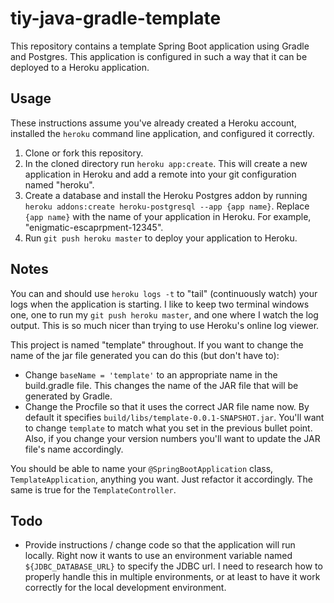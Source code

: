 # tiy-java-gradle-template

This repository contains a template Spring Boot application using Gradle and Postgres. This application is configured in such a way that it can be deployed to a Heroku application.

## Usage

These instructions assume you've already created a Heroku account, installed the `heroku` command line application, and configured it correctly.  

1. Clone or fork this repository.  
2. In the cloned directory run `heroku app:create`. This will create a new application in Heroku and add a remote into your git configuration named "heroku".
3. Create a database and install the Heroku Postgres addon by running `heroku addons:create heroku-postgresql --app {app name}`. Replace `{app name}` with the name of your application in Heroku. For example, "enigmatic-escaprpment-12345".
4. Run `git push heroku master` to deploy your application to Heroku.

## Notes

You can and should use `heroku logs -t` to "tail" (continuously watch) your logs when the application is starting. I like to keep two terminal windows one, one to run my `git push heroku master`, and one where I watch the log output. This is so much nicer than trying to use Heroku's online log viewer.
 
This project is named "template" throughout. If you want to change the name of the jar file generated you can do this (but don't have to):

* Change `baseName = 'template'` to an appropriate name in the build.gradle file. This changes the name of the JAR file that will be generated by Gradle.
* Change the Procfile so that it uses the correct JAR file name now. By default it specifies `build/libs/template-0.0.1-SNAPSHOT.jar`. You'll want to change `template` to match what you set in the previous bullet point. Also, if you change your version numbers you'll want to update the JAR file's name accordingly.

You should be able to name your `@SpringBootApplication` class, `TemplateApplication`, anything you want. Just refactor it accordingly. The same is true for the `TemplateController`.  
 
## Todo

* Provide instructions / change code so that the application will run locally. Right now it wants to use an environment variable named `${JDBC_DATABASE_URL}` to specify the JDBC url. I need to research how to properly handle this in multiple environments, or at least to have it work correctly for the local development environment. 

